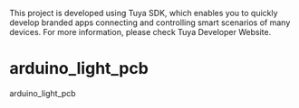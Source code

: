 This project is developed using Tuya SDK, which enables you to quickly develop 
branded apps connecting and controlling smart scenarios of many devices.
For more information, please check Tuya Developer Website.
# arduino_light_pcb
arduino_light_pcb
